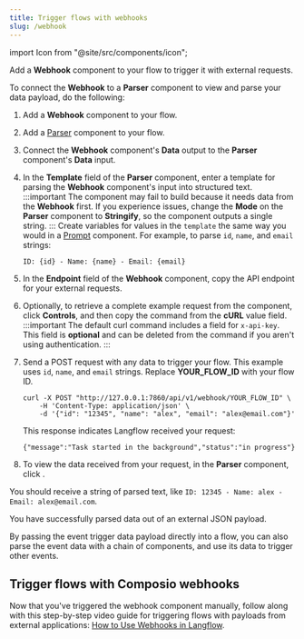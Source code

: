 ```yaml
---
title: Trigger flows with webhooks
slug: /webhook
---
```


import Icon from "@site/src/components/icon";

Add a **Webhook** component to your flow to trigger it with external requests.

To connect the **Webhook** to a **Parser** component to view and parse your data payload, do the following:

1. Add a **Webhook** component to your flow.
2. Add a [Parser](/components-processing#parser) component to your flow.
3. Connect the **Webhook** component's **Data** output to the **Parser** component's **Data** input.
4. In the **Template** field of the **Parser** component, enter a template for parsing the **Webhook** component's input into structured text.
    :::important
    The component may fail to build because it needs data from the **Webhook** first.
    If you experience issues, change the **Mode** on the **Parser** component to **Stringify**, so the component outputs a single string.
    :::
    Create variables for values in the `template` the same way you would in a [Prompt](/components-prompts) component.
    For example, to parse `id`, `name`, and `email` strings:
    ```text
    ID: {id} - Name: {name} - Email: {email}
    ```

5. In the **Endpoint** field of the **Webhook** component, copy the API endpoint for your external requests.
6. Optionally, to retrieve a complete example request from the component, click **Controls**, and then copy the command from the **cURL** value field.
    :::important
    The default curl command includes a field for `x-api-key`. This field is **optional** and can be deleted from the command if you aren't using authentication.
    :::
7. Send a POST request with any data to trigger your flow.
This example uses `id`, `name`, and `email` strings.
Replace **YOUR_FLOW_ID** with your flow ID.
    ```text
    curl -X POST "http://127.0.0.1:7860/api/v1/webhook/YOUR_FLOW_ID" \
        -H 'Content-Type: application/json' \
        -d '{"id": "12345", "name": "alex", "email": "alex@email.com"}'
    ```

    This response indicates Langflow received your request:

    ```text
    {"message":"Task started in the background","status":"in progress"}
    ```

8. To view the data received from your request, in the **Parser** component, click <Icon name="TextSearch" aria-label="Inspect icon" />.

You should receive a string of parsed text, like `ID: 12345 - Name: alex - Email: alex@email.com`.

You have successfully parsed data out of an external JSON payload.

By passing the event trigger data payload directly into a flow, you can also parse the event data with a chain of components, and use its data to trigger other events.

## Trigger flows with Composio webhooks

Now that you've triggered the webhook component manually, follow along with this step-by-step video guide for triggering flows with payloads from external applications: [How to Use Webhooks in Langflow](https://www.youtube.com/watch?v=IC1CAtzFRE0).
